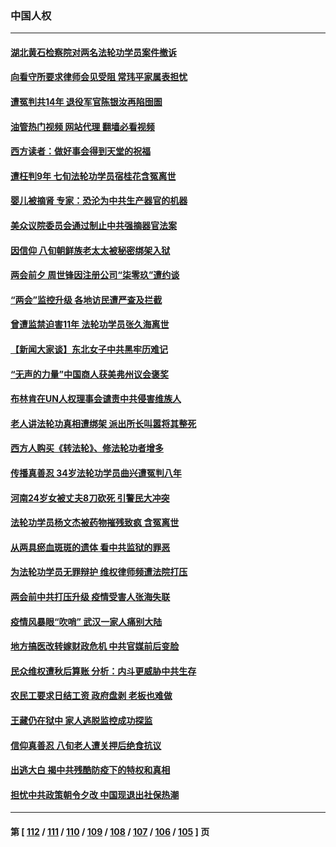 ### 中国人权
---
#### [湖北黄石检察院对两名法轮功学员案件撤诉](../../pages/ncid278/n13944382.md?03081245) 
#### [向看守所要求律师会见受阻 常玮平家属表担忧](../../pages/ncid278/n13944719.md?03081245) 
#### [遭冤判共14年 退役军官陈银汝再陷囹圄](../../pages/ncid278/n13943569.md?03081245) 
#### [油管热门视频 网站代理 翻墙必看视频](http://138.2.39.72:81/youtube.html?epic-marker?03081245)
#### [西方读者：做好事会得到天堂的祝福](../../pages/ncid278/n13943151.md?03081245) 
#### [遭枉判9年 七旬法轮功学员宿桂花含冤离世](../../pages/ncid278/n13943708.md?03081245) 
#### [婴儿被摘肾 专家：恐沦为中共生产器官的机器](../../pages/ncid278/n13944074.md?03081245) 
#### [美众议院委员会通过制止中共强摘器官法案](../../pages/ncid278/n13943637.md?03081245) 
#### [因信仰 八旬朝鲜族老太太被秘密绑架入狱](../../pages/ncid278/n13942333.md?03081245) 
#### [两会前夕 周世锋因注册公司“柒零玖”遭约谈](../../pages/ncid278/n13942894.md?03081245) 
#### [“两会”监控升级 各地访民遭严查及拦截](../../pages/ncid278/n13942702.md?03081245) 
#### [曾遭监禁迫害11年 法轮功学员张久海离世](../../pages/ncid278/n13941569.md?03081245) 
#### [【新闻大家谈】东北女子中共黑牢历难记](../../pages/ncid278/n13942450.md?03081245) 
#### [“无声的力量”中国商人获美弗州议会褒奖](../../pages/ncid278/n13941208.md?03081245) 
#### [布林肯在UN人权理事会谴责中共侵害维族人](../../pages/ncid278/n13941841.md?03081245) 
#### [老人讲法轮功真相遭绑架 派出所长叫嚣将其整死](../../pages/ncid278/n13939553.md?03081245) 
#### [西方人购买《转法轮》、修法轮功者增多](../../pages/ncid278/n13939369.md?03081245) 
#### [传播真善忍 34岁法轮功学员曲兴遭冤判八年](../../pages/ncid278/n13939536.md?03081245) 
#### [河南24岁女被丈夫8刀砍死 引警民大冲突](../../pages/ncid278/n13939491.md?03081245) 
#### [法轮功学员杨文杰被药物摧残致疯 含冤离世](../../pages/ncid278/n13938659.md?03081245) 
#### [从两具瘀血斑斑的遗体 看中共监狱的罪恶](../../pages/ncid278/n13936388.md?03081245) 
#### [为法轮功学员无罪辩护 维权律师频遭法院打压](../../pages/ncid278/n13937296.md?03081245) 
#### [两会前中共打压升级 疫情受害人张海失联](../../pages/ncid278/n13938299.md?03081245) 
#### [疫情风暴眼“吹哨” 武汉一家人痛别大陆](../../pages/ncid278/n13937906.md?03081245) 
#### [地方搞医改转嫁财政危机 中共官媒前后变脸](../../pages/ncid278/n13937798.md?03081245) 
#### [民众维权遭秋后算账 分析：内斗更威胁中共生存](../../pages/ncid278/n13937839.md?03081245) 
#### [农民工要求日结工资 政府盘剥 老板也难做](../../pages/ncid278/n13936819.md?03081245) 
#### [王藏仍在狱中 家人逃脱监控成功探监](../../pages/ncid278/n13937190.md?03081245) 
#### [信仰真善忍 八旬老人遭关押后绝食抗议](../../pages/ncid278/n13935787.md?03081245) 
#### [出逃大白 揭中共残酷防疫下的特权和真相](../../pages/ncid278/n13936151.md?03081245) 
#### [担忧中共政策朝令夕改 中国现退出社保热潮](../../pages/ncid278/n13935078.md?03081245) 

---
#### 第 [ [112](./112.md?03081245) / [111](./111.md?03081245) / [110](./110.md?03081245) / [109](./109.md?03081245) / [108](./108.md?03081245) / [107](./107.md?03081245) / [106](./106.md?03081245) / [105](./105.md?03081245) ] 页
